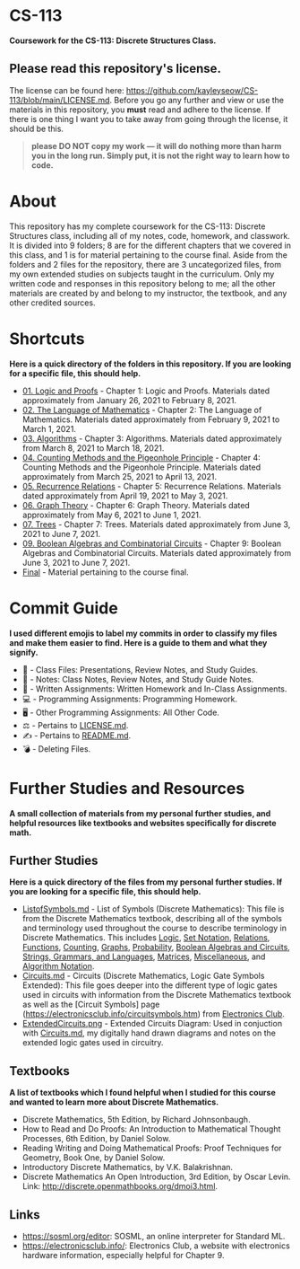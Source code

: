 # CS-113  
**Coursework for the CS-113: Discrete Structures Class.**
## Please read this repository's license. 
The license can be found here: https://github.com/kayleyseow/CS-113/blob/main/LICENSE.md. Before you go any further and view or use the materials in this repository, you **must** read and adhere to the license. If there is one thing I want you to take away from going through the license, it should be this.  
> **please DO NOT copy my work — it will do nothing more than harm you in the long run. Simply put, it is not the right way to learn how to code.**  

# About
This repository has my complete coursework for the CS-113: Discrete Structures class, including all of my notes, code, homework, and classwork. It is divided into 9 folders; 8 are for the different chapters that we covered in this class, and 1 is for material pertaining to the course final. Aside from the folders and 2 files for the repository, there are 3 uncategorized files, from my own extended studies on subjects taught in the curriculum. Only my written code and responses in this repository belong to me; all the other materials are created by and belong to my instructor, the textbook, and any other credited sources.  

# Shortcuts
**Here is a quick directory of the folders in this repository. If you are looking for a specific file, this should help.**  
- [01. Logic and Proofs](https://github.com/kayleyseow/CS-113/tree/main/01.%20Logic%20and%20Proofs) - Chapter 1: Logic and Proofs. Materials dated approximately from January 26, 2021 to February 8, 2021.  
- [02. The Language of Mathematics](https://github.com/kayleyseow/CS-113/tree/main/02.%20The%20Language%20of%20Mathematics) - Chapter 2: The Language of Mathematics. Materials dated approximately from February 9, 2021 to March 1, 2021.  
- [03. Algorithms](https://github.com/kayleyseow/CS-113/tree/main/03.%20Algorithms) - Chapter 3: Algorithms. Materials dated approximately from March 8, 2021 to March 18, 2021.  
- [04. Counting Methods and the Pigeonhole Principle](https://github.com/kayleyseow/CS-113/tree/main/04.%20Counting%20Methods%20and%20the%20Pigeonhole%20Principle) - Chapter 4: Counting Methods and the Pigeonhole Principle. Materials dated approximately from March 25, 2021 to April 13, 2021.  
- [05. Recurrence Relations](https://github.com/kayleyseow/CS-113/tree/main/05.%20Recurrence%20Relations) - Chapter 5: Recurrence Relations. Materials dated approximately from April 19, 2021 to May 3, 2021.  
- [06. Graph Theory](https://github.com/kayleyseow/CS-113/tree/main/06.%20Graph%20Theory) - Chapter 6: Graph Theory. Materials dated approximately from May 6, 2021 to June 1, 2021.  
- [07. Trees](https://github.com/kayleyseow/CS-113/tree/main/07.%20Trees) - Chapter 7: Trees. Materials dated approximately from June 3, 2021 to June 7, 2021.  
- [09. Boolean Algebras and Combinatorial Circuits](https://github.com/kayleyseow/CS-113/tree/main/09.%20Boolean%20Algebras%20and%20Combinatorial%20Circuits) - Chapter 9: Boolean Algebras and Combinatorial Circuits. Materials dated approximately from June 3, 2021 to June 7, 2021.  
- [Final](https://github.com/kayleyseow/CS-113/tree/main/Final) - Material pertaining to the course final.

# Commit Guide 
**I used different emojis to label my commits in order to classify my files and make them easier to find. Here is a guide to them and what they signify.**  
- 📄 - Class Files: Presentations, Review Notes, and Study Guides.  
- 📓 - Notes: Class Notes, Review Notes, and Study Guide Notes.  
- 📝 - Written Assignments: Written Homework and In-Class Assignments.  
- 💻 - Programming Assignments: Programming Homework.  
- 🖥 - Other Programming Assignments: All Other Code.  
- ⚖ - Pertains to [LICENSE.md](https://github.com/kayleyseow/CS-113/blob/main/LICENSE.md).  
- ✍ - Pertains to [README.md](https://github.com/kayleyseow/CS-113/blob/main/README.md).  
- 💣 - Deleting Files.  

# Further Studies and Resources
**A small collection of materials from my personal further studies, and helpful resources like textbooks and websites specifically for discrete math.**  

## Further Studies
**Here is a quick directory of the files from my personal further studies. If you are looking for a specific file, this should help.**
- [ListofSymbols.md](https://github.com/kayleyseow/CS-113/blob/main/ListofSymbols.md) - List of Symbols (Discrete Mathematics): This file is from the Discrete Mathematics textbook, describing all of the symbols and terminology used throughout the course to describe terminology in Discrete Mathematics. This includes [Logic](https://github.com/kayleyseow/CS-113/blob/main/ListofSymbols.md#logic), [Set Notation](https://github.com/kayleyseow/CS-113/blob/main/ListofSymbols.md#set-notation), [Relations](https://github.com/kayleyseow/CS-113/blob/main/ListofSymbols.md#relations), [Functions](https://github.com/kayleyseow/CS-113/blob/main/ListofSymbols.md#functions), [Counting](https://github.com/kayleyseow/CS-113/blob/main/ListofSymbols.md#counting), [Graphs](https://github.com/kayleyseow/CS-113/blob/main/ListofSymbols.md#graphs), [Probability](https://github.com/kayleyseow/CS-113/blob/main/ListofSymbols.md#probability), [Boolean Algebras and Circuits](https://github.com/kayleyseow/CS-113/blob/main/ListofSymbols.md#boolean-algebras-and-circuits), [Strings, Grammars, and Languages](https://github.com/kayleyseow/CS-113/blob/main/ListofSymbols.md#strings-grammars-and-languages), [Matrices](https://github.com/kayleyseow/CS-113/blob/main/ListofSymbols.md#matrices), [Miscellaneous](https://github.com/kayleyseow/CS-113/blob/main/ListofSymbols.md#miscellaneous), and [Algorithm Notation](https://github.com/kayleyseow/CS-113/blob/main/ListofSymbols.md#algorithm-notation). 
- [Circuits.md](https://github.com/kayleyseow/CS-113/blob/main/Circuits.md) - Circuits (Discrete Mathematics, Logic Gate Symbols Extended): This file goes deeper into the different type of logic gates used in circuits with information from the Discrete Mathematics textbook as well as the [Circuit Symbols] page (https://electronicsclub.info/circuitsymbols.htm) from [Electronics Club](https://electronicsclub.info/).
- [ExtendedCircuits.png](https://github.com/kayleyseow/CS-113/blob/main/ExtendedCircuits.png) - Extended Circuits Diagram: Used in conjuction with [Circuits.md](https://github.com/kayleyseow/CS-113/blob/main/Circuits.md), my digitally hand drawn diagrams and notes on the extended logic gates used in circuitry.  

## Textbooks
**A list of textbooks which I found helpful when I studied for this course and wanted to learn more about Discrete Mathematics.**
- Discrete Mathematics, 5th Edition, by Richard Johnsonbaugh.
- How to Read and Do Proofs: An Introduction to Mathematical Thought Processes, 6th Edition, by Daniel Solow.
- Reading Writing and Doing Mathematical Proofs: Proof Techniques for Geometry, Book One, by Daniel Solow.
- Introductory Discrete Mathematics, by V.K. Balakrishnan. 
- Discrete Mathematics An Open Introduction, 3rd Edition, by Oscar Levin. Link: http://discrete.openmathbooks.org/dmoi3.html.

## Links
- https://sosml.org/editor: SOSML, an online interpreter for Standard ML.
- https://electronicsclub.info/: Electronics Club, a website with electronics hardware information, especially helpful for Chapter 9.
